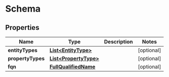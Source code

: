 

# Schema

## Properties

Name | Type | Description | Notes
------------ | ------------- | ------------- | -------------
**entityTypes** | [**List&lt;EntityType&gt;**](EntityType.md) |  |  [optional]
**propertyTypes** | [**List&lt;PropertyType&gt;**](PropertyType.md) |  |  [optional]
**fqn** | [**FullQualifiedName**](FullQualifiedName.md) |  |  [optional]




